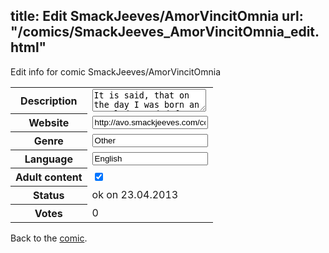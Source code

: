 title: Edit SmackJeeves/AmorVincitOmnia
url: "/comics/SmackJeeves_AmorVincitOmnia_edit.html"
---
Edit info for comic SmackJeeves/AmorVincitOmnia

<form name="comic" action="http://gaepostmail.appengine.com/comic" name="post">
<table class="comicinfo">
<tr>
<th>Description</th><td><textarea name="description">It is said, that on the day I was born an angel descended from the heavens. He delivered unto me a blessing... and a curse. Updates once weekly (Unless I say otherwise) (Oh, and most likely on weekends) Warnings: -This is a Bl comic. That means man on man action. So don't be suprised, 'kay? I may also do het and gl pairings later if I feel like it. -Rating WILL be boosted to mature later on. Also, it can be rated mature for anything. I like to keep my options open.</textarea></td>
</tr>
<tr>
<th>Website</th><td><input type="text" name="url" value="http://avo.smackjeeves.com/comics/"/></td>
</tr>
<tr>
<th>Genre</th><td><input type="text" name="genre" value="Other"/></td>
</tr>
<tr>
<th>Language</th><td><input type="text" name="language" value="English"/></td>
</tr>
<tr>
<th>Adult content</th><td><input type="checkbox" name="adult" value="adult" checked="checked"/></td>
</tr>
<tr>
<th>Status</th><td>ok on 23.04.2013</td>
</tr>
<tr>
<th>Votes</th><td>0</div></td>
</tr>
</table>
</form>

Back to the [comic](/comics/SmackJeeves_AmorVincitOmnia.html).
